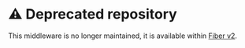 # ⚠️ Deprecated repository

This middleware is no longer maintained, it is available within [Fiber v2](https://github.com/gofiber/fiber/tree/master/middleware/session).
